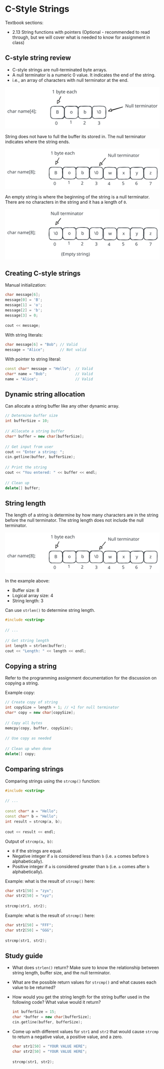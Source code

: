 # C-Style Strings

Textbook sections:

- 2.13 String functions with pointers (Optional - recommended to read through, but we will cover what is needed to know for assignment in class)

## C-style string review

- C-style strings are null-terminated byte arrays.
- A null terminator is a numeric 0 value. It indicates the end of the string.
- i.e., an array of characters with null terminator at the end.

![](./assets/2-strings-basic.svg)

String does not have to full the buffer its stored in. The null terminator indicates where the string ends.

![](./assets/2-strings-buffer-size.svg)

An empty string is where the beginning of the string is a null terminator. There are no characters in the string and it has a length of `0`.

![](./assets/2-strings-empty-string.svg)

## Creating C-style strings

Manual initialization:

```cpp
char message[6];
message[0] = 'B';
message[1] = 'o';
message[2] = 'b';
message[3] = 0;

cout << message;
```

With string literals:

```cpp
char message[6] = "Bob"; // Valid
message = "Alice";       // Not valid
```

With pointer to string literal:

```cpp
const char* message = "Hello";  // Valid
char* name = "Bob";             // Valid
name = "Alice";                 // Valid
```

## Dynamic string allocation

Can allocate a string buffer like any other dynamic array.

```cpp
// Determine buffer size
int bufferSize = 10;

// Allocate a string buffer
char* buffer = new char[bufferSize];

// Get input from user
cout << "Enter a string: ";
cin.getline(buffer, bufferSize);

// Print the string
cout << "You entered: " << buffer << endl;

// Clean up
delete[] buffer;
```

## String length

The length of a string is determine by how many characters are in the string before the null terminator. The string length does not include the null terminator.

![](./assets/2-strings-buffer-size.svg)

In the example above:

- Buffer size: 8
- Logical array size: 4
- String length: 3

Can use `strlen()` to determine string length.

```cpp
#include <cstring>

// ...

// Get string length
int length = strlen(buffer);
cout << "Length: " << length << endl;
```

## Copying a string

Refer to the programming assignment documentation for the discussion on copying a string.

Example copy:

```cpp
// Create copy of string
int copySize = length + 1; // +1 for null terminator
char* copy = new char[copySize];

// Copy all bytes
memcpy(copy, buffer, copySize);

// Use copy as needed

// Clean up when done
delete[] copy;
```

## Comparing strings

Comparing strings using the `strcmp()` function:

```cpp
#include <cstring>

// ...

const char* a = "Hello";
const char* b = "Hello";
int result = strcmp(a, b);

cout << result << endl;
```

Output of `strcmp(a, b)`:

- `0` if the strings are equal.
- Negative integer if `a` is considered less than `b` (i.e. `a` comes before `b` alphabetically).
- Positive integer if `a` is considered greater than `b` (i.e. `a` comes after `b` alphabetically).

Example: what is the result of `strcmp()` here:

```cpp
char str1[50] = "zyx";
char str2[50] = "xyz";

strcmp(str1, str2);
```

Example: what is the result of `strcmp()` here:

```cpp
char str1[50] = "FFF";
char str2[50] = "GGG";

strcmp(str1, str2);
```

## Study guide

- What does `strlen()` return? Make sure to know the relationship between string length, buffer size, and the null terminator.
- What are the possible return values for `strcmp()` and what causes each value to be returned?
- How would you get the string length for the string buffer used in the following code? What value would it return?

  ```cpp
  int bufferSize = 15;
  char *buffer = new char[bufferSize];
  cin.getline(buffer, bufferSize);
  ```

- Come up with different values for `str1` and `str2` that would cause `strcmp` to return a negative value, a positive value, and a zero.

  ```cpp
  char str1[50] = "YOUR VALUE HERE";
  char str2[50] = "YOUR VALUE HERE";

  strcmp(str1, str2);
  ```
